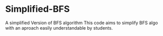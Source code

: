 # Simplified-BFS
A simplified Version of BFS algorithm This code aims to simplify BFS algo with an aproach easily understandable by students.
